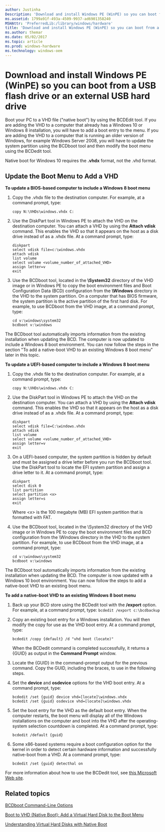 ```yaml
---
author: Justinha
Description: 'Download and install Windows PE (WinPE) so you can boot from a USB flash drive or an external USB hard drive'
ms.assetid: 1799a91f-493a-4509-9937-ad6901358240
MSHAttr: 'PreferredLib:/library/windows/hardware'
title: 'Download and install Windows PE (WinPE) so you can boot from a USB flash drive or an external USB hard drive'
ms.author: themar
ms.date: 05/02/2017
ms.topic: article
ms.prod: windows-hardware
ms.technology: windows-oem
---
```


# Download and install Windows PE (WinPE) so you can boot from a USB flash drive or an external USB hard drive


Boot your PC to a VHD file ("native boot") by using the BCDEdit tool. If you are adding the VHD to a computer that already has a Windows 10 or Windows 8 installation, you will have to add a boot entry to the menu. If you are adding the VHD to a computer that is running an older version of Windows, for example Windows Server 2008, you will have to update the system partition using the BCDboot tool and then modify the boot menu using the BCDedit tool.

Native boot for Windows 10 requires the **.vhdx** format, not the .vhd format.

## <span id="Update_the_Boot_Menu_to_Add_a_VHD"></span><span id="update_the_boot_menu_to_add_a_vhd"></span><span id="UPDATE_THE_BOOT_MENU_TO_ADD_A_VHD"></span>Update the Boot Menu to Add a VHD


**To update a BIOS-based computer to include a Windows 8 boot menu**

1.  Copy the .vhdx file to the destination computer. For example, at a command prompt, type:

    ``` syntax
    copy N:\VHDs\windows.vhdx C:
    ```

2.  Use the DiskPart tool in Windows PE to attach the VHD on the destination computer. You can attach a VHD by using the **Attach vdisk** command. This enables the VHD so that it appears on the host as a disk drive instead of as a .vhdx file. At a command prompt, type:

    ``` syntax
    diskpart
    select vdisk file=c:\windows.vhdx
    attach vdisk
    list volume
    select volume <volume_number_of_attached_VHD>
    assign letter=v
    exit
    ```

3.  Use the BCDboot tool, located in the **\\System32** directory of the VHD image or in Windows PE to copy the boot environment files and Boot Configuration Data (BCD) configuration from the **\\Windows** directory in the VHD to the system partition. On a computer that has BIOS firmware, the system partition is the active partition of the first hard disk. For example, to use BCDboot from the VHD image, at a command prompt, type:

    ``` syntax
    cd v:\windows\system32
    bcdboot v:\windows
    ```

The BCDboot tool automatically imports information from the existing installation when updating the BCD. The computer is now updated to include a Windows 8 boot environment. You can now follow the steps in the section "To add a native-boot VHD to an existing Windows 8 boot menu" later in this topic.

**To update a UEFI-based computer to include a Windows 8 boot menu**

1.  Copy the .vhdx file to the destination computer. For example, at a command prompt, type:

    ``` syntax
    copy N:\VHDs\windows.vhdx C:
    ```

2.  Use the DiskPart tool in Windows PE to attach the VHD on the destination computer. You can attach a VHD by using the **Attach vdisk** command. This enables the VHD so that it appears on the host as a disk drive instead of as a .vhdx file. At a command prompt, type:

    ``` syntax
    diskpart
    select vdisk file=C:\windows.vhdx
    attach vdisk
    list volume
    select volume <volume_number_of_attached_VHD>
    assign letter=v
    exit
    ```

3.  On a UEFI-based computer, the system partition is hidden by default and must be assigned a drive letter before you run the BCDboot tool. Use the DiskPart tool to locate the EFI system partition and assign a drive letter to it. At a command prompt, type:

    ``` syntax
    diskpart
    select disk 0
    list partition
    select partition <x>
    assign letter=s
    exit
    ```

    Where *&lt;x&gt;* is the 100 megabyte (MB) EFI system partition that is formatted with FAT.

4.  Use the BCDboot tool, located in the \\System32 directory of the VHD image or in Windows PE to copy the boot environment files and BCD configuration from the \\Windows directory in the VHD to the system partition. For example, to use BCDboot from the VHD image, at a command prompt, type:

    ``` syntax
    cd v:\windows\system32
    bcdboot v:\windows
    ```

The BCDboot tool automatically imports information from the existing installation when updating the BCD. The computer is now updated with a Windows 10 boot environment. You can now follow the steps to add a native-boot VHD to an existing boot menu.

**To add a native-boot VHD to an existing Windows 8 boot menu**

1.  Back up your BCD store using the BCDedit tool with the **/export** option. For example, at a command prompt, type: `bcdedit /export c:\bcdbackup`

2.  Copy an existing boot entry for a Windows installation. You will then modify the copy for use as the VHD boot entry. At a command prompt, type:

    ``` syntax
    bcdedit /copy {default} /d "vhd boot (locate)"
    ```

    When the BCDedit command is completed successfully, it returns a {GUID} as output in the **Command Prompt** window.

3.  Locate the {GUID} in the command-prompt output for the previous command. Copy the GUID, including the braces, to use in the following steps.

4.  Set the **device** and **osdevice** options for the VHD boot entry. At a command prompt, type:

    ``` syntax
    bcdedit /set {guid} device vhd=[locate]\windows.vhdx
    bcdedit /set {guid} osdevice vhd=[locate]\windows.vhdx
    ```

5.  Set the boot entry for the VHD as the default boot entry. When the computer restarts, the boot menu will display all of the Windows installations on the computer and boot into the VHD after the operating-system selection countdown is completed. At a command prompt, type:

    ``` syntax
    bcdedit /default {guid}
    ```

6.  Some x86-based systems require a boot configuration option for the kernel in order to detect certain hardware information and successfully native-boot from a VHD. At a command prompt, type:

    ``` syntax
    bcdedit /set {guid} detecthal on
    ```

For more information about how to use the BCDedit tool, see [this Microsoft Web site](http://go.microsoft.com/fwlink/?LinkId=128459).

## <span id="related_topics"></span>Related topics


[BCDboot Command-Line Options](bcdboot-command-line-options-techref-di.md)

[Boot to VHD (Native Boot): Add a Virtual Hard Disk to the Boot Menu](boot-to-vhd--native-boot--add-a-virtual-hard-disk-to-the-boot-menu.md)

[Understanding Virtual Hard Disks with Native Boot](understanding-virtual-hard-disks-with-native-boot.md)

 

 






